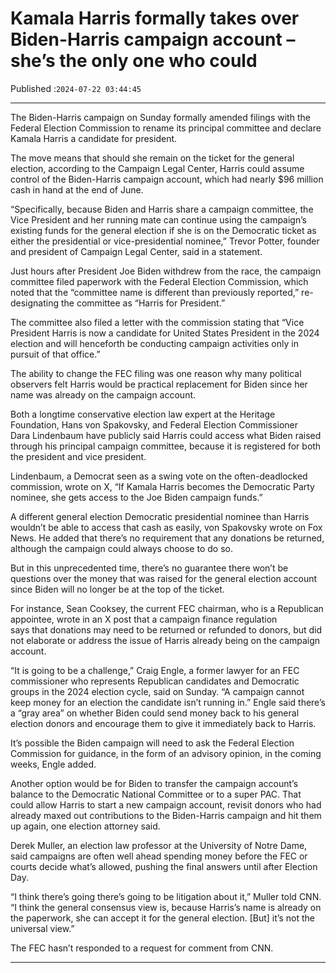 # Kamala Harris formally takes over Biden-Harris campaign account – she’s the only one who could

Published :`2024-07-22 03:44:45`

---

The Biden-Harris campaign on Sunday formally amended filings with the Federal Election Commission to rename its principal committee and declare Kamala Harris a candidate for president.

The move means that should she remain on the ticket for the general election, according to the Campaign Legal Center, Harris could assume control of the Biden-Harris campaign account, which had nearly $96 million cash in hand at the end of June.

“Specifically, because Biden and Harris share a campaign committee, the Vice President and her running mate can continue using the campaign’s existing funds for the general election if she is on the Democratic ticket as either the presidential or vice-presidential nominee,” Trevor Potter, founder and president of Campaign Legal Center, said in a statement.

Just hours after President Joe Biden withdrew from the race, the campaign committee filed paperwork with the Federal Election Commission, which noted that the “committee name is different than previously reported,” re-designating the committee as “Harris for President.”

The committee also filed a letter with the commission stating that “Vice President Harris is now a candidate for United States President in the 2024 election and will henceforth be conducting campaign activities only in pursuit of that office.”

The ability to change the FEC filing was one reason why many political observers felt Harris would be practical replacement for Biden since her name was already on the campaign account.

Both a longtime conservative election law expert at the Heritage Foundation, Hans von Spakovsky, and Federal Election Commissioner Dara Lindenbaum have publicly said Harris could access what Biden raised through his principal campaign committee, because it is registered for both the president and vice president.

Lindenbaum, a Democrat seen as a swing vote on the often-deadlocked commission, wrote on X, “If Kamala Harris becomes the Democratic Party nominee, she gets access to the Joe Biden campaign funds.”

A different general election Democratic presidential nominee than Harris wouldn’t be able to access that cash as easily, von Spakovsky wrote on Fox News. He added that there’s no requirement that any donations be returned, although the campaign could always choose to do so.

But in this unprecedented time, there’s no guarantee there won’t be questions over the money that was raised for the general election account since Biden will no longer be at the top of the ticket.

For instance, Sean Cooksey, the current FEC chairman, who is a Republican appointee, wrote in an X post that a campaign finance regulation says that donations may need to be returned or refunded to donors, but did not elaborate or address the issue of Harris already being on the campaign account.

“It is going to be a challenge,” Craig Engle, a former lawyer for an FEC commissioner who represents Republican candidates and Democratic groups in the 2024 election cycle, said on Sunday. “A campaign cannot keep money for an election the candidate isn’t running in.” Engle said there’s a “gray area” on whether Biden could send money back to his general election donors and encourage them to give it immediately back to Harris.

It’s possible the Biden campaign will need to ask the Federal Election Commission for guidance, in the form of an advisory opinion, in the coming weeks, Engle added.

Another option would be for Biden to transfer the campaign account’s balance to the Democratic National Committee or to a super PAC. That could allow Harris to start a new campaign account, revisit donors who had already maxed out contributions to the Biden-Harris campaign and hit them up again, one election attorney said.

Derek Muller, an election law professor at the University of Notre Dame, said campaigns are often well ahead spending money before the FEC or courts decide what’s allowed, pushing the final answers until after Election Day.

“I think there’s going there’s going to be litigation about it,” Muller told CNN. “I think the general consensus view is, because Harris’s name is already on the paperwork, she can accept it for the general election. [But] it’s not the universal view.”

The FEC hasn’t responded to a request for comment from CNN.

---

